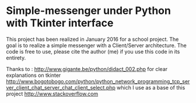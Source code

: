 # Simple-messenger under Python with Tkinter interface
This project has been realized in January 2016 for a school project. The goal is to realize a simple messenger with a Client/Server architecture.
The code is free to use, please cite the author (me) if you use this code in its entirety. 

Thanks to : 
http://www.gigante.be/python/didact_002.php for clear explanations on tkinter
http://www.bogotobogo.com/python/python_network_programming_tcp_server_client_chat_server_chat_client_select.php which I use as a base of this project
http://www.stackoverflow.com 



